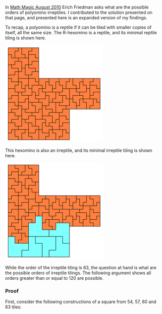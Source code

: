 In [Math Magic August 2010](https://erich-friedman.github.io/mathmagic/0810.html) Erich Friedman asks what are the possible orders of polyomino irreptiles. I contributed to the solution presented on that 
page, and presented here is an expanded version of my findings. 

To recap, a polyomino is a reptile if it can be tiled with smaller copies of itself, all the same size. The R-hexomino is a reptile, and its minimal 
reptile tiling is shown here. 

![81](/assets/images/2022-09-04/poly-6B-81.png "81")

This hexomino is also an irreptile, and its minimal irreptile tiling is shown here. 

![63](/assets/images/2022-09-04/poly-6B-63.png "63")

While the order of the irreptile tiling is 63, the question at hand is what are the possible orders of irreptile tilings. The following argument shows 
all orders greater than or equal to 120 are possible. 
  
### Proof
First, consider the following constructions of a square from 54, 57, 60 and 63 tiles:

